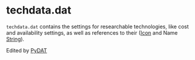 # techdata.dat
`techdata.dat` contains the settings for researchable technologies, like cost and availability settings, as well as references to their ([Icon](/Help/Files/GRP.md#cmdicongrp) and Name [String](/Help/Files/TBL.md#stattxttbl)).

Edited by [PyDAT](/Help/Programs/PyDAT.md)
